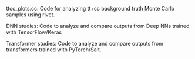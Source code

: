 ttcc_plots.cc: Code for analyzing tt+cc background truth Monte Carlo samples using rivet.

DNN studies: Code to analyze and compare outputs from Deep NNs trained with TensorFlow/Keras

Transformer studies: Code to analyze and compare outputs from transformers trained with PyTorch/Salt.